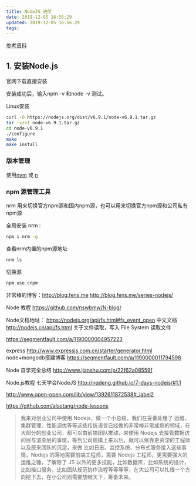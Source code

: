 ```yaml
---
title: NodeJS 进阶
date: 2019-12-05 16:56:29
updated: 2019-12-05 16:56:29
tags:
---
```

[参考资料](https://github.com/nswbmw/N-blog)

## 1. 安装Node.js

官网下载直接安装

安装成功后，输入npm -v 和node -v 测试。

Linux安装

```bash
curl -O https://nodejs.org/dist/v6.9.1/node-v6.9.1.tar.gz
tar -xzvf node-v6.9.1.tar.gz
cd node-v6.9.1
./configure
make
make install
```

### 版本管理

使用[nvm](https://github.com/creationix/nvm) 或 [n](https://github.com/tj/n)

### npm 源管理工具

nrm 用来切换官方npm源和国内npm源，也可以用来切换官方npm源和公司私有npm源

全局安装 nrm :

```bash
npm i nrm -g
```

查看nrm内置的npm源地址

```bash
nrm ls
```

切换源

```bash
npm use cnpm
```

非常棒的博客：<http://blog.fens.me>
 <http://blog.fens.me/series-nodejs/>

Node  教程
<https://github.com/nswbmw/N-blog/>

Node文档地址：
<https://nodejs.org/api/fs.html#fs_event_open>
中文文档
<http://nodejs.cn/api/fs.html>
关于文件读取，写入 File System
  读取文件

<https://segmentfault.com/a/1190000004957223>

express
<http://www.expressjs.com.cn/starter/generator.html>
node+mongodb搭建博客
<https://segmentfault.com/a/1190000011794598>

Node 自学完全总结
<http://www.jianshu.com/p/22f62a08559f>

Node.js教程
七天学会NodeJS
<http://nqdeng.github.io/7-days-nodejs/#1.1>

<http://www.open-open.com/lib/view/1392611872538#_label2>

<https://github.com/alsotang/node-lessons>

> 我来对创业公司中使用 Nodejs，做一个小总结，我们在妥善处理了 运维、集群管理、性能调优等等这些传统语言已经做的非常棒非常成熟的领域，在大部分的创业公司，都可以由前端团队推动，来使用 Nodejs 去接管数据访问层与渲染层的事情，等到公司规模上来以后，就可以依靠更资深的工程师以及原来团队的沉淀，来做 比如日志、监控系统、分布式服务接入这些事情，Nodejs 的落地需要前端工程师，需要 Nodejs 工程师，更需要强大的运维之锤，了解除了 JS 以外的更多技能，比如数据库，比如系统的设计，比如接口服务，比如团队规范协作流程等等等等，在大公司可以扎根一个方向挖下去，在小公司则需要放眼天下，筹备未来。
